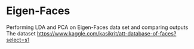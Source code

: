 # Eigen-Faces
Performing LDA and PCA on Eigen-Faces data set and comparing outputs 
The dataset https://www.kaggle.com/kasikrit/att-database-of-faces?select=s1
